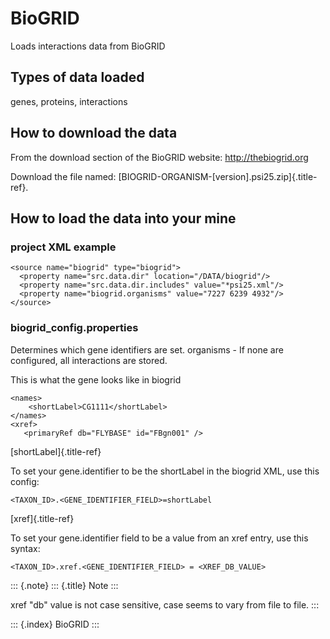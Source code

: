 BioGRID
=======

Loads interactions data from BioGRID

Types of data loaded
--------------------

genes, proteins, interactions

How to download the data
------------------------

From the download section of the BioGRID website:
<http://thebiogrid.org>

Download the file named:
[BIOGRID-ORGANISM-\[version\].psi25.zip]{.title-ref}.

How to load the data into your mine
-----------------------------------

### project XML example

``` {.xml}
<source name="biogrid" type="biogrid">
  <property name="src.data.dir" location="/DATA/biogrid"/>
  <property name="src.data.dir.includes" value="*psi25.xml"/>
  <property name="biogrid.organisms" value="7227 6239 4932"/>
</source>
```

### biogrid_config.properties

Determines which gene identifiers are set. organisms - If none are
configured, all interactions are stored.

This is what the gene looks like in biogrid

``` {.xml}
<names>
    <shortLabel>CG1111</shortLabel>
</names>
<xref>
   <primaryRef db="FLYBASE" id="FBgn001" />
```

[shortLabel]{.title-ref}

To set your gene.identifier to be the shortLabel in the biogrid XML, use
this config:

``` {.properties}
<TAXON_ID>.<GENE_IDENTIFIER_FIELD>=shortLabel
```

[xref]{.title-ref}

To set your gene.identifier field to be a value from an xref entry, use
this syntax:

``` {.properties}
<TAXON_ID>.xref.<GENE_IDENTIFIER_FIELD> = <XREF_DB_VALUE>
```

::: {.note}
::: {.title}
Note
:::

xref \"db\" value is not case sensitive, case seems to vary from file to
file.
:::

::: {.index}
BioGRID
:::

